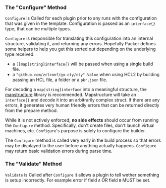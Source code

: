 ### The "Configure" Method

`Configure` is Called for each plugin prior to any runs with the configuration
that was given in the template. Configuration is passed as an `interface{}`
type, that can be multiple types.

`Configure` is responsible for translating this configuration into an internal
structure, validating it, and returning any errors. Hopefully Packer defines
some helpers to help you get this sorted out depending on the underlying type
received.

 * a `[]map[string]interface{}` will be passed when using a single build file.
 * a `"github.com/zclconf/go-cty/cty".Value` when using HCL2 by building
   passing an HCL file, a folder or a `pkr.json` file.


For decoding a `map[string]interface` into a meaningful structure, the
[mapstructure](https://github.com/mitchellh/mapstructure) library is
recommended. Mapstructure will take an `interface{}` and decode it into an
arbitrarily complex struct. If there are any errors, it generates very human
friendly errors that can be returned directly from the prepare method.

While it is not actively enforced, **no side effects** should occur from
running the `Configure` method. Specifically, don't create files, don't launch
virtual machines, etc. `Configure`'s purpose is solely to configure the
builder.

The `Configure` method is called very early in the build process so that errors
may be displayed to the user before anything actually happens. `Configure` may
return basic validation errors during parse time.

### The "Validate" Method

`Validate` is Called after `Configure` it allows a plugin to tell wether
something is setup incorrectly. For example error if field `A` OR field `B`
MUST be set.
